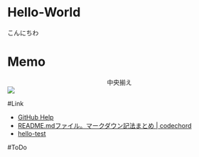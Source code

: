 # Hello-World
こんにちわ
# Memo
<div style="text-align: center;">
中央揃え
</div>
<img src="http://kahata.travel.coocan.jp/picture/Sea/sea002.jpg" />

#Link
* [GitHub Help](https://help.github.com/categories/writing-on-github/)
* [README.mdファイル。マークダウン記法まとめ | codechord](http://codechord.com/2012/01/readme-markdown/)
* [hello-test](test/test.md)

#ToDo

